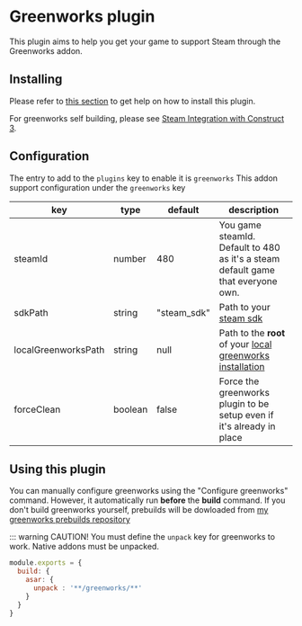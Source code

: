 # Greenworks plugin

This plugin aims to help you get your game to support Steam through the Greenworks addon.

## Installing
Please refer to [this section](/plugins/using-plugins.html#installing-a-plugin) to get help on how to install this plugin.

For greenworks self building, please see [Steam Integration with Construct 3](/advanced/c3-steam.html).

## Configuration
The entry to add to the `plugins` key to enable it is `greenworks` 
This addon support configuration under the `greenworks` key

| key | type | default | description |
| --- | ---- | ------- | ----------- |
| steamId | number | 480 | You game steamId. Default to 480 as it's a steam default game that everyone own. |
| sdkPath | string | "steam_sdk" | Path to your [steam sdk](https://partner.steamgames.com/downloads/list) | 
| localGreenworksPath | string | null | Path to the **root** of your [local greenworks installation](https://github.com/greenheartgames/greenworks) |
| forceClean | boolean | false | Force the greenworks plugin to be setup even if it's already in place |

## Using this plugin
You can manually configure greenworks using the "Configure greenworks" command. However, it automatically run **before** the **build** command.
If you don't build greenworks yourself, prebuilds will be dowloaded from [my greenworks prebuilds repository](https://github.com/ElectronForConstruct/greenworks-prebuilds/releases) 

::: warning CAUTION!
You must define the `unpack` key for greenworks to work. Native addons must be unpacked. 

```js
module.exports = {
  build: {
    asar: {
      unpack : '**/greenworks/**'
    }
  }
}
```
